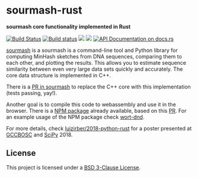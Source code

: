<meta charset="utf-8"/>

# sourmash-rust

**sourmash core functionality implemented in Rust**

[![Build Status](https://travis-ci.org/luizirber/sourmash-rust.svg?branch=master)](https://travis-ci.org/luizirber/sourmash-rust)
[![Build status](https://ci.appveyor.com/api/projects/status/pk0druxv8eafq0r1?svg=true)](https://ci.appveyor.com/project/luizirber/sourmash-rust)
[![](http://meritbadge.herokuapp.com/sourmash)](https://crates.io/crates/sourmash)
[![](https://img.shields.io/crates/d/sourmash.svg)](https://crates.io/crates/sourmash)
[![API Documentation on docs.rs](https://docs.rs/sourmash/badge.svg)](https://docs.rs/sourmash)

[sourmash][sourmash] is a sourmash is a command-line tool and Python library for
computing MinHash sketches from DNA sequences, comparing them to each other, and
plotting the results. This allows you to estimate sequence similarity between
even very large data sets quickly and accurately. The core data structure is
implemented in C++.

[sourmash]: https://github.com/dib-lab/sourmash

There is a [PR in sourmash][sourmash_pr] to replace the C++ core with this
implementation (tests passing, yay!).

[sourmash_pr]: https://github.com/dib-lab/sourmash/pull/424

Another goal is to compile this code to webassembly and use it in the browser.
There is a [NPM package][package] already available, based on this [PR][wasm].
For an example usage of the NPM package check [wort-dnd][wort-dnd].

[package]: https://www.npmjs.com/package/sourmash
[wasm]: https://github.com/luizirber/sourmash-rust/pull/3
[wort-dnd]: https://github.com/luizirber/wort-dnd

For more details, check [luizirber/2018-python-rust][poster] for a poster
presented at [GCCBOSC][bosc] and [SciPy][scipy] 2018.

[poster]: https://github,com/luizirber/2018-python-rust
[bosc]: https://gccbosc2018.sched.com/
[scipy]: https://scipy2018.scipy.org/ehome/index.php?eventid=299527&tabid=712461&cid=2233543&sessionid=21618890&sessionchoice=1&

## License

This project is licensed under a [BSD 3-Clause License](LICENSE).
